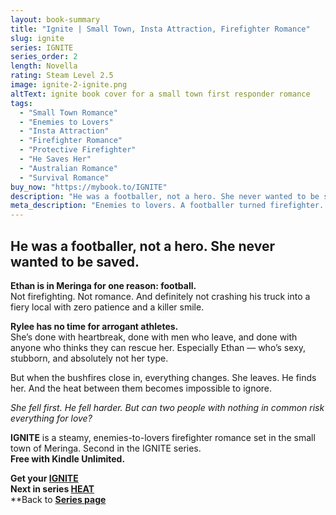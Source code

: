```yaml
---
layout: book-summary
title: "Ignite | Small Town, Insta Attraction, Firefighter Romance"
slug: ignite
series: IGNITE
series_order: 2
length: Novella
rating: Steam Level 2.5
image: ignite-2-ignite.png
altText: ignite book cover for a small town first responder romance
tags:
  - "Small Town Romance"
  - "Enemies to Lovers"
  - "Insta Attraction"
  - "Firefighter Romance"
  - "Protective Firefighter"
  - "He Saves Her"
  - "Australian Romance"
  - "Survival Romance"
buy_now: "https://mybook.to/IGNITE"
description: "He was a footballer, not a hero. She never wanted to be saved. But when the fires rage, Ethan and Rylee must decide if love is worth the risk. IGNITE is a steamy, enemies-to-lovers firefighter romance set in the small town of Meringa. Sparks fly, tempers flare, and hearts collide in this emotionally charged novella. Second in the IGNITE series. Free with Kindle Unlimited."
meta_description: "Enemies to lovers. A footballer turned firefighter. A woman who won’t be saved. IGNITE is a steamy small-town romance set during an Australian bushfire."
---
```


## He was a footballer, not a hero. She never wanted to be saved.

**Ethan is in Meringa for one reason: football.**  
Not firefighting. Not romance. And definitely not crashing his truck into a fiery local with zero patience and a killer smile.

**Rylee has no time for arrogant athletes.**  
She’s done with heartbreak, done with men who leave, and done with anyone who thinks they can rescue her. Especially Ethan — who’s sexy, stubborn, and absolutely not her type.

But when the bushfires close in, everything changes. She leaves. He finds her. And the heat between them becomes impossible to ignore.

_She fell first. He fell harder. But can two people with nothing in common risk everything for love?_

**IGNITE** is a steamy, enemies-to-lovers firefighter romance set in the small town of Meringa. Second in the IGNITE series.  
**Free with Kindle Unlimited.**

**Get your [IGNITE](https://mybook.to/IGNITE "IGNITE")**  
**Next in series [HEAT](https://mybook.to/IgniteHEAT "HEAT")**  
**Back to **[Series page](/series/ignite)**